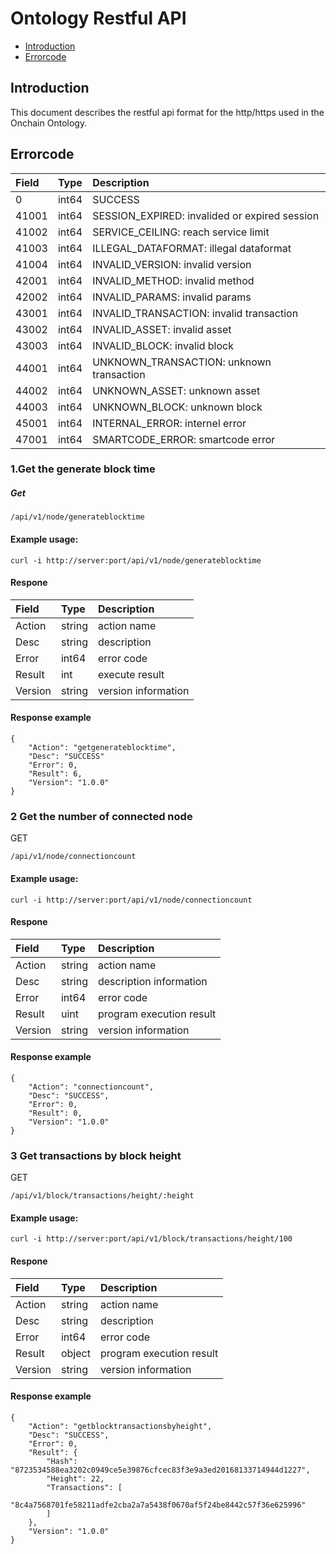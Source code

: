 # Ontology Restful API

* [Introduction](#Introduction)
* [Errorcode](#Errorcode)

## Introduction

This document describes the restful api format for the http/https used in the Onchain Ontology.

## Errorcode

| Field | Type | Description |
| :--- | :--- | :--- |
| 0 | int64 | SUCCESS |
| 41001 | int64 | SESSION\_EXPIRED: invalided or expired session |
| 41002 | int64 | SERVICE\_CEILING: reach service limit |
| 41003 | int64 | ILLEGAL\_DATAFORMAT: illegal dataformat |
| 41004 | int64 | INVALID\_VERSION: invalid version |
| 42001 | int64 | INVALID\_METHOD: invalid method |
| 42002 | int64 | INVALID\_PARAMS: invalid params |
| 43001 | int64 | INVALID\_TRANSACTION: invalid transaction |
| 43002 | int64 | INVALID\_ASSET: invalid asset |
| 43003 | int64 | INVALID\_BLOCK: invalid block |
| 44001 | int64 | UNKNOWN\_TRANSACTION: unknown transaction |
| 44002 | int64 | UNKNOWN\_ASSET: unknown asset |
| 44003 | int64 | UNKNOWN\_BLOCK: unknown block |
| 45001 | int64 | INTERNAL\_ERROR: internel error |
| 47001 | int64 | SMARTCODE\_ERROR: smartcode error |

### 1.Get the generate block time
##### Get

```
/api/v1/node/generateblocktime
```
#### Example usage:

```
curl -i http://server:port/api/v1/node/generateblocktime
```

#### Respone

| Field | Type | Description |
| :--- | :--- | :--- |
| Action | string | action name |
| Desc | string | description |
| Error | int64 | error code |
| Result | int | execute result |
| Version | string | version information |

#### Response example

```
{
    "Action": "getgenerateblocktime",
    "Desc": "SUCCESS"
    "Error": 0,
    "Result": 6,
    "Version": "1.0.0"
}
```
### 2 Get the number of connected node

GET

```
/api/v1/node/connectioncount
```

#### Example usage:

```
curl -i http://server:port/api/v1/node/connectioncount
```

#### Respone

| Field | Type | Description |
| :--- | :--- | :--- |
| Action | string | action name |
| Desc | string | description information |
| Error | int64 | error code |
| Result | uint | program execution result |
| Version | string | version information |

#### Response example

```
{
    "Action": "connectioncount",
    "Desc": "SUCCESS",
    "Error": 0,
    "Result": 0,
    "Version": "1.0.0"
}
```
### 3 Get transactions by block height

GET

```
/api/v1/block/transactions/height/:height
```

#### Example usage:

```
curl -i http://server:port/api/v1/block/transactions/height/100
```

#### Respone

| Field | Type | Description |
| :--- | :--- | :--- |
| Action | string | action name |
| Desc | string | description |
| Error | int64 | error code |
| Result | object | program execution result |
| Version | string | version information |

#### Response example

```
{
    "Action": "getblocktransactionsbyheight",
    "Desc": "SUCCESS",
    "Error": 0,
    "Result": {
        "Hash": "8723534588ea3202c0949ce5e39876cfcec83f3e9a3ed20168133714944d1227",
        "Height": 22,
        "Transactions": [
        "8c4a7568701fe58211adfe2cba2a7a5438f0670af5f24be8442c57f36e625996"        
        ]
    },    
    "Version": "1.0.0"
}
```
